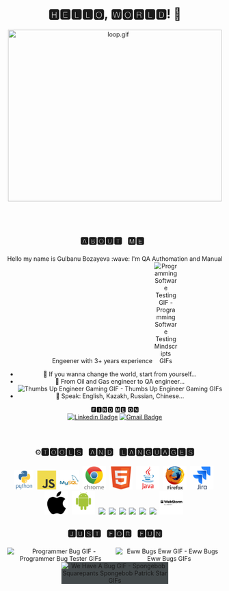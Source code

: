 <h1 align="center">
🅷🅴🅻🅻🅾, 🆆🅾🆁🅻🅳! 👋  </h1>
 <div align="center">

<img title="loop.gif" src="https://cdn.dribbble.com/users/861334/screenshots/3055114/media/9cb7d25caef5ed965212afdb471f62a5.gif" width="500" height="400">

 <br><br>
   <h2 align="center"> <pre>🅰🅱🅾🆄🆃 🅼🅴 </pre></h2>
  <div align="center">
Hello my name is Gulbanu Bozayeva :wave: I'm QA Authomation and Manual Engeener with 3+ years experience <img src="https://media.tenor.com/U3gdp2isP3EAAAAd/programming-software-testing.gif" width="55" height="55" alt="Programming Software Testing GIF - Programming Software Testing Mindscripts GIFs" style="max-width: 55px;">

 - 🌱 If you wanna change the world, start from yourself...
 - 🔭 From Oil and Gas engineer to QA engineer...<img src="https://media.tenor.com/RpxxkrGJ5VIAAAAC/thumbs-up-engineer-gaming.gif" width="75" height="75" alt="Thumbs Up Engineer Gaming GIF - Thumbs Up Engineer Gaming GIFs" style="max-width:75;">   
 - 💬 Speak: English, Kazakh, Russian, Chinese...
    
  🅵🅸🅽🅳 🅼🅴 🅾🅽 </h4>  
[![Linkedin Badge](https://img.shields.io/badge/-Linkedin-blue?style=flat&logo=Linkedin&logoColor=white)](https://www.linkedin.com/in/bgulbanu/) [![Gmail Badge](https://img.shields.io/badge/-guleka1809@gmail.com-c14438?style=flat-square&logo=Gmail&logoColor=white&link=mailto:guleka1809@gmail.com)](mailto:guleka1809@gmail.com)
<div align="center">
    
<br>
<h2 align="center"> <pre>⚙️🆃🅾🅾🅻🆂 🅰🅽🅳 🅻🅰🅽🅶🆄🅰🅶🅴🆂</pre></h2>
  <div align="center">   
 <div>
  <img src=https://github.com/devicons/devicon/blob/master/icons/python/python-original-wordmark.svg title="Python" alt="Python" width="45" height="45"/>&nbsp;
  <img src="https://github.com/devicons/devicon/blob/master/icons/javascript/javascript-original.svg" title="JavaScript" alt="JavaScript" width="45"       height="45"/>&nbsp;
  <img src="https://github.com/devicons/devicon/blob/master/icons/mysql/mysql-original-wordmark.svg" title="MySQL"  alt="MySQL" width="45" height="45"/>&nbsp; 
  <img src="https://github.com/devicons/devicon/blob/master/icons/chrome/chrome-original-wordmark.svg" title="Chrome" alt="Chrome" width="55" height="55"/>&nbsp;
  <img src="https://github.com/devicons/devicon/blob/master/icons/html5/html5-original.svg" title="HTML5" alt="HTML" width="55" height="55"/>&nbsp;
  <img src="https://github.com/devicons/devicon/blob/master/icons/java/java-original-wordmark.svg" title="Java" alt="Java" width="55" height="55"/>&nbsp;
  <img src="https://github.com/devicons/devicon/blob/master/icons/firefox/firefox-original-wordmark.svg" title="Firefox" alt="Firefox" width="55"/>&nbsp; 
  <img src="https://github.com/devicons/devicon/blob/master/icons/jira/jira-original-wordmark.svg" title="Jira" alt="Jira" width="55"/>&nbsp;  
  <img src="https://github.com/devicons/devicon/blob/master/icons/apple/apple-original.svg" title="Apple" alt="Apple" width="55"/>&nbsp;   
  <img src="https://github.com/devicons/devicon/blob/master/icons/android/android-original-wordmark.svg" title="Android" alt="Android" width="55"/>&nbsp;   
  <img src="https://cdn.jsdelivr.net/gh/devicons/devicon/icons/selenium/selenium-original.svg"  width="45"/>&nbsp;    
  <img src="https://cdn.jsdelivr.net/gh/devicons/devicon/icons/slack/slack-original.svg" width="45"/>&nbsp;
  <img src="https://cdn.jsdelivr.net/gh/devicons/devicon/icons/safari/safari-original.svg" width="45"/>&nbsp; 
  <img src="https://cdn.jsdelivr.net/gh/devicons/devicon/icons/pycharm/pycharm-original.svg" width="45"/>&nbsp;  
  <img src="https://cdn.jsdelivr.net/gh/devicons/devicon/icons/github/github-original-wordmark.svg" width="45"/>&nbsp;  
  <img src="https://cdn.jsdelivr.net/gh/devicons/devicon/icons/vscode/vscode-original.svg" width="45"/>&nbsp;
  <img src="https://github.com/devicons/devicon/blob/master/icons/webstorm/webstorm-original-wordmark.svg" title="Webstorm" alt="Webstorm" width="55"/>&nbsp;  
   
 <h2 align="center"> <pre>🅹🆄🆂🆃 🅵🅾🆁 🅵🆄🅽</pre></h2>
  <div align="center">
  
<img src="https://media.tenor.com/QrqIE5XUDDwAAAAd/programmer-bug.gif" width="250" height="250" alt="Programmer Bug GIF - Programmer Bug Tester GIFs" style="max-width: 250px;"> <img src="https://media.tenor.com/o8K70vT5lDAAAAAC/eww-bugs-eww.gif" width="250" height="250" alt="Eww Bugs Eww GIF - Eww Bugs Eww Bugs GIFs" style="max-width: 250px;"> <img src="https://media.tenor.com/sIB-6LgziVIAAAAC/spongebob-squarepants-spongebob.gif" width="250" height="250" alt="We Have A Bug GIF - Spongebob Squarepants Spongebob Patrick Star GIFs" style="max-width: 250px; background-color: rgb(68, 74, 76);"> 
    </div> 
